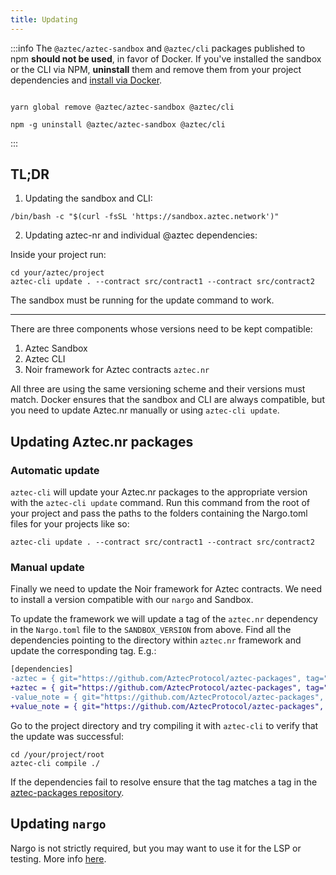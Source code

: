 ```yaml
---
title: Updating
---
```


:::info
The `@aztec/aztec-sandbox` and `@aztec/cli` packages published to npm **should not be used**, in favor of Docker. If you've installed the sandbox or the CLI via NPM, **uninstall** them and remove them from your project dependencies and [install via Docker](./cli/sandbox-reference.md#with-docker).

<Tabs>
  <TabItem value="yarn" label="yarn" default>
    
<code>
yarn global remove @aztec/aztec-sandbox @aztec/cli
</code>

  </TabItem>
  <TabItem value="npm" label="npm">

<code>
npm -g uninstall @aztec/aztec-sandbox @aztec/cli
</code>

   </TabItem>
</Tabs>

:::

## TL;DR

1. Updating the sandbox and CLI:

```shell
/bin/bash -c "$(curl -fsSL 'https://sandbox.aztec.network')"
```

2. Updating aztec-nr and individual @aztec dependencies:

Inside your project run:

```shell
cd your/aztec/project
aztec-cli update . --contract src/contract1 --contract src/contract2
```

The sandbox must be running for the update command to work.

---

There are three components whose versions need to be kept compatible:

1. Aztec Sandbox
2. Aztec CLI
3. Noir framework for Aztec contracts `aztec.nr`

All three are using the same versioning scheme and their versions must match. Docker ensures that the sandbox and CLI are always compatible, but you need to update Aztec.nr manually or using `aztec-cli update`.

## Updating Aztec.nr packages

### Automatic update

`aztec-cli` will update your Aztec.nr packages to the appropriate version with the `aztec-cli update` command. Run this command from the root of your project and pass the paths to the folders containing the Nargo.toml files for your projects like so:

```shell
aztec-cli update . --contract src/contract1 --contract src/contract2
```

### Manual update

Finally we need to update the Noir framework for Aztec contracts.
We need to install a version compatible with our `nargo` and Sandbox.

To update the framework we will update a tag of the `aztec.nr` dependency in the `Nargo.toml` file to the `SANDBOX_VERSION` from above.
Find all the dependencies pointing to the directory within `aztec.nr` framework and update the corresponding tag.
E.g.:

```diff
[dependencies]
-aztec = { git="https://github.com/AztecProtocol/aztec-packages", tag="aztec-packages-v0.7.5", directory="yarn-project/aztec-nr/aztec" }
+aztec = { git="https://github.com/AztecProtocol/aztec-packages", tag="#include_aztec_version", directory="yarn-project/aztec-nr/aztec" }
-value_note = { git="https://github.com/AztecProtocol/aztec-packages", tag="aztec-packages-v0.7.5", directory="yarn-project/aztec-nr/value-note" }
+value_note = { git="https://github.com/AztecProtocol/aztec-packages", tag="#include_aztec_version", directory="yarn-project/aztec-nr/value-note" }
```

Go to the project directory and try compiling it with `aztec-cli` to verify that the update was successful:

```shell
cd /your/project/root
aztec-cli compile ./
```

If the dependencies fail to resolve ensure that the tag matches a tag in the [aztec-packages repository](https://github.com/AztecProtocol/aztec-packages/tags).

## Updating `nargo`

Nargo is not strictly required, but you may want to use it for the LSP or testing. More info [here](./getting_started/aztecnr-getting-started.md#install-nargo-recommended).

<InstallNargoInstructions />
